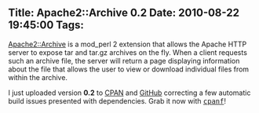 Title: Apache2::Archive 0.2
Date: 2010-08-22 19:45:00
Tags: 
---
<a href="http://search.cpan.org/dist/Apache2-Archive">Apache2::Archive</a> is a mod_perl 2 extension that allows the Apache HTTP server to expose tar and tar.gz archives on the fly. When a client requests such an archive file, the server will return a page displaying information about the file that allows the user to view or download individual files from within the archive.

I just uploaded version <strong>0.2</strong> to <a href="http://search.cpan.org/~damog">CPAN</a> and <a href="http://github.com/damog/apache2-archive/tree/0.2">GitHub</a> correcting a few automatic build issues presented with dependencies. Grab it now with <tt><a href="http://search.cpan.org/dist/App-CPAN-Fresh/">cpanf</a></tt>!